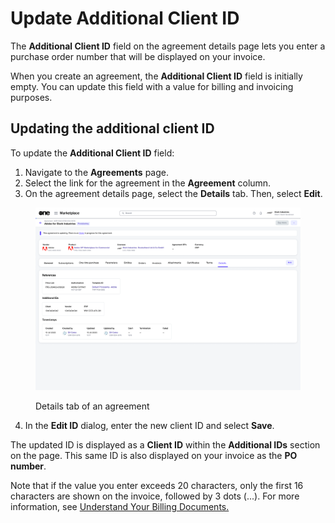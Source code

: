 # Update Additional Client ID

The **Additional Client ID** field on the agreement details page lets you enter a purchase order number that will be displayed on your invoice.&#x20;

When you create an agreement, the **Additional Client ID** field is initially empty. You can update this field with a value for billing and invoicing purposes.

## Updating the additional client ID

To update the **Additional Client ID** field:

1. Navigate to the **Agreements** page.
2. Select the link for the agreement in the **Agreement** column.&#x20;
3. On the agreement details page, select the **Details** tab. Then, select **Edit**.&#x20;

<div data-with-frame="true"><figure><img src="../../../.gitbook/assets/image (946).png" alt=""><figcaption><p>Details tab of an agreement</p></figcaption></figure></div>

4. In the **Edit ID** dialog, enter the new client ID and select **Save**.&#x20;

The updated ID is displayed as a **Client ID** within the **Additional IDs** section on the page. This same ID is also displayed on your invoice as the **PO number**.&#x20;

Note that if the value you enter exceeds 20 characters, only the first 16 characters are shown on the invoice, followed by 3 dots (...). For more information, see [Understand Your Billing Documents.](../../billing/understand-your-billing-documents/)

